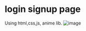 # login signup page
Using html,css,js, anime lib.
![image](https://github.com/user-attachments/assets/3b079b6d-0aa7-4edc-b27f-fc5ec34e2ab7)
